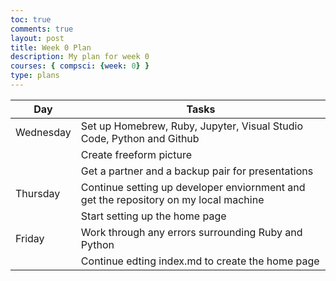 ```yaml
---
toc: true
comments: true
layout: post
title: Week 0 Plan
description: My plan for week 0
courses: { compsci: {week: 0} }
type: plans
---
```


| Day | Tasks |
| -------- | -------- |
| Wednesday | Set up Homebrew, Ruby, Jupyter, Visual Studio Code, Python and Github  |
| | Create freeform picture
| | Get a partner and a backup pair for presentations
| Thursday | Continue setting up developer enviornment and get the repository on my local machine |
| | Start setting up the home page
| Friday | Work through any errors surrounding Ruby and Python |
| | Continue edting index.md to create the home page